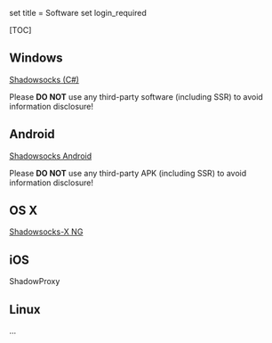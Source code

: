 set title = Software
set login_required

[TOC]

## Windows

[Shadowsocks (C#)](https://github.com/shadowsocks/shadowsocks-windows/releases)

Please **DO NOT** use any third-party software (including SSR) to avoid information disclosure!

## Android

[Shadowsocks Android](https://github.com/shadowsocks/shadowsocks-android/releases)

Please **DO NOT** use any third-party APK (including SSR) to avoid information disclosure!

## OS X

[Shadowsocks-X NG](https://github.com/shadowsocks/ShadowsocksX-NG/releases)

## iOS

ShadowProxy

## Linux

...
